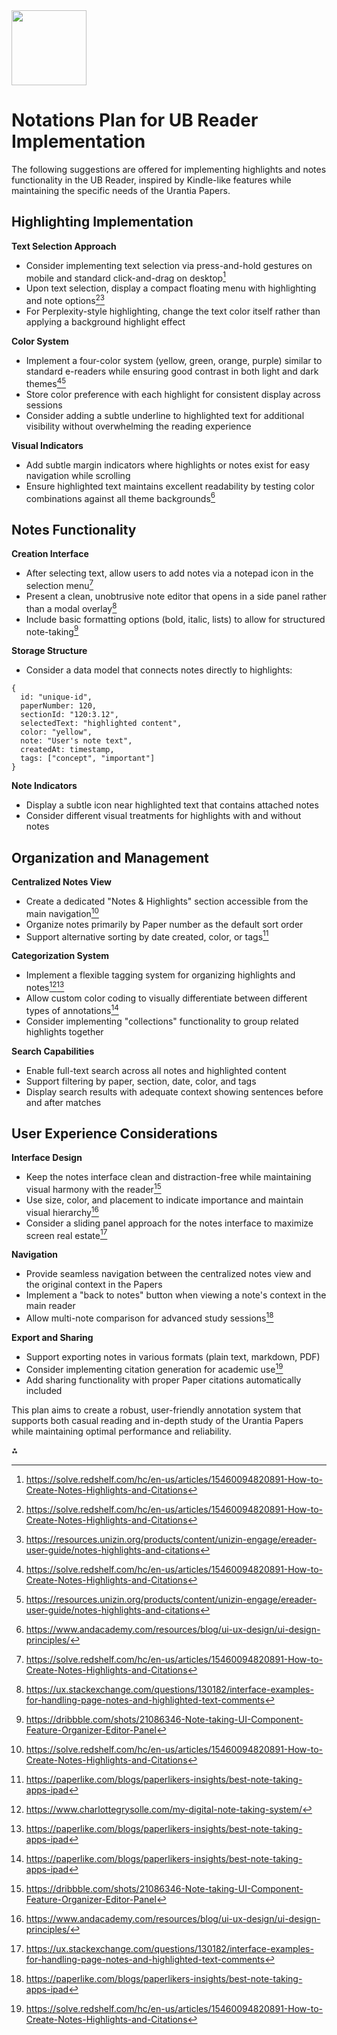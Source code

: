 <img src="https://r2cdn.perplexity.ai/pplx-full-logo-primary-dark%402x.png" class="logo" width="120"/>

# Notations Plan for UB Reader Implementation

The following suggestions are offered for implementing highlights and notes functionality in the UB Reader, inspired by Kindle-like features while maintaining the specific needs of the Urantia Papers.

## Highlighting Implementation

**Text Selection Approach**

- Consider implementing text selection via press-and-hold gestures on mobile and standard click-and-drag on desktop[^2]
- Upon text selection, display a compact floating menu with highlighting and note options[^2][^6]
- For Perplexity-style highlighting, change the text color itself rather than applying a background highlight effect

**Color System**

- Implement a four-color system (yellow, green, orange, purple) similar to standard e-readers while ensuring good contrast in both light and dark themes[^2][^6]
- Store color preference with each highlight for consistent display across sessions
- Consider adding a subtle underline to highlighted text for additional visibility without overwhelming the reading experience

**Visual Indicators**

- Add subtle margin indicators where highlights or notes exist for easy navigation while scrolling
- Ensure highlighted text maintains excellent readability by testing color combinations against all theme backgrounds[^3]

## Notes Functionality

**Creation Interface**

- After selecting text, allow users to add notes via a notepad icon in the selection menu[^2]
- Present a clean, unobtrusive note editor that opens in a side panel rather than a modal overlay[^7]
- Include basic formatting options (bold, italic, lists) to allow for structured note-taking[^5]

**Storage Structure**

- Consider a data model that connects notes directly to highlights:

```
{
  id: "unique-id",
  paperNumber: 120,
  sectionId: "120:3.12",
  selectedText: "highlighted content",
  color: "yellow",
  note: "User's note text",
  createdAt: timestamp,
  tags: ["concept", "important"]
}
```

**Note Indicators**

- Display a subtle icon near highlighted text that contains attached notes
- Consider different visual treatments for highlights with and without notes

## Organization and Management

**Centralized Notes View**

- Create a dedicated "Notes \& Highlights" section accessible from the main navigation[^2]
- Organize notes primarily by Paper number as the default sort order
- Support alternative sorting by date created, color, or tags[^4]

**Categorization System**

- Implement a flexible tagging system for organizing highlights and notes[^1][^4]
- Allow custom color coding to visually differentiate between different types of annotations[^4]
- Consider implementing "collections" functionality to group related highlights together

**Search Capabilities**

- Enable full-text search across all notes and highlighted content
- Support filtering by paper, section, date, color, and tags
- Display search results with adequate context showing sentences before and after matches

## User Experience Considerations

**Interface Design**

- Keep the notes interface clean and distraction-free while maintaining visual harmony with the reader[^5]
- Use size, color, and placement to indicate importance and maintain visual hierarchy[^3]
- Consider a sliding panel approach for the notes interface to maximize screen real estate[^7]

**Navigation**

- Provide seamless navigation between the centralized notes view and the original context in the Papers
- Implement a "back to notes" button when viewing a note's context in the main reader
- Allow multi-note comparison for advanced study sessions[^4]

**Export and Sharing**

- Support exporting notes in various formats (plain text, markdown, PDF)
- Consider implementing citation generation for academic use[^2]
- Add sharing functionality with proper Paper citations automatically included

This plan aims to create a robust, user-friendly annotation system that supports both casual reading and in-depth study of the Urantia Papers while maintaining optimal performance and reliability.

<div>⁂</div>

[^1]: https://www.charlottegrysolle.com/my-digital-note-taking-system/

[^2]: https://solve.redshelf.com/hc/en-us/articles/15460094820891-How-to-Create-Notes-Highlights-and-Citations

[^3]: https://www.andacademy.com/resources/blog/ui-ux-design/ui-design-principles/

[^4]: https://paperlike.com/blogs/paperlikers-insights/best-note-taking-apps-ipad

[^5]: https://dribbble.com/shots/21086346-Note-taking-UI-Component-Feature-Organizer-Editor-Panel

[^6]: https://resources.unizin.org/products/content/unizin-engage/ereader-user-guide/notes-highlights-and-citations

[^7]: https://ux.stackexchange.com/questions/130182/interface-examples-for-handling-page-notes-and-highlighted-text-comments

[^8]: https://zapier.com/blog/best-note-taking-apps/

[^9]: https://rickpastoor.substack.com/p/tips-for-apps-that-help-you-read

[^10]: https://resources.nu.edu/ebooks/annotating

[^11]: https://clickup.com/blog/note-taking-apps/

[^12]: https://fellow.app/blog/productivity/the-best-digital-notepads-note-taking-apps-note-taking-tips/

[^13]: https://libguides.colostate.edu/ebooks/annotating-ebooks

[^14]: https://www.reddit.com/r/books/comments/2qzxc5/are_there_any_good_apps_for_taking_notes_while/

[^15]: https://www.reddit.com/r/ereader/comments/jxdesy/best_ereader_platform_for_highlighting_and_taking/

[^16]: https://www.pcmag.com/picks/the-best-note-taking-apps

[^17]: https://www.youtube.com/watch?v=SIX11M_8sgk

[^18]: https://evernote.com

[^19]: https://tech.yahoo.com/phones/articles/highlight-text-notes-kindle-073054040.html

[^20]: https://www.reddit.com/r/productivity/comments/u2fl44/which_notetaking_app_for_desktop_screens_has_the/

[^21]: https://uxdesign.cc/practicing-visual-note-taking-d6f82f0dcde6

[^22]: https://www.nytimes.com/wirecutter/reviews/best-digital-notebooks/

[^23]: https://www.reddit.com/r/UXDesign/comments/qwmy1d/as_a_ux_designer_i_couldnt_find_a_note_taking_app/

[^24]: https://maze.co/collections/ux-ui-design/ui-design-principles/

[^25]: https://www.zdnet.com/article/best-smart-notebook/

[^26]: https://dribbble.com/tags/note_taking?page=2\&s=latest

[^27]: https://uxdesign.cc/note-taking-during-design-reviews-59510c091c51

[^28]: https://www.youtube.com/watch?v=vD7UqJZs7x4

[^29]: https://impalaintech.com/blog/ui-ux-guide/

[^30]: https://www.youtube.com/watch?v=z7NR55XA9jY

[^31]: https://support.g-w.com/kb/article/325-redshelf-ereader-how-to-create-notes-and-highlights/

[^32]: https://www.flexcil.com

[^33]: https://www.reddit.com/r/ObsidianMD/comments/zv966m/how_do_you_efficiently_take_notes_from_physical/

[^34]: https://www.youtube.com/watch?v=PWypJVLukfE

[^35]: https://www.userinterviews.com/blog/research-notetaking-templates-methods

[^36]: https://www.reddit.com/r/Nuxt/comments/q9f5ho/i_made_noted_a_realtime_notetaking_app_with/
